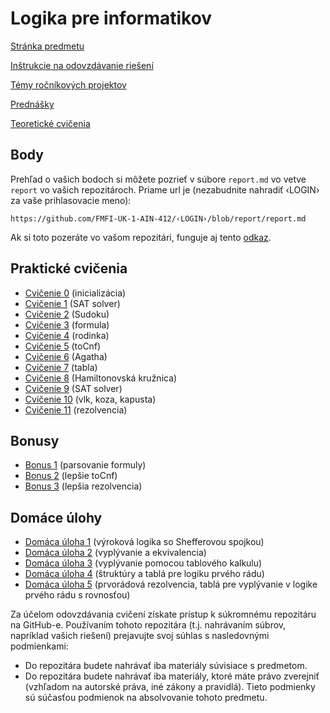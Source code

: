 Logika pre informatikov
========================

[Stránka predmetu](https://dai.fmph.uniba.sk/w/Course:Mathematics_4/sk)

[Inštrukcie na odovzdávanie riešení](docs/odovzdavanie.md)

[Témy ročníkových projektov](docs/temy-rp.md)

[Prednášky](docs/lecs/)

[Teoretické cvičenia](docs/labs/)

Body
----
Prehľad o vašich bodoch si môžete pozrieť v súbore `report.md` vo vetve
`report` vo vašich repozitároch. Priame url je (nezabudnite nahradiť ‹LOGIN› za
vaše prihlasovacie meno):

    https://github.com/FMFI-UK-1-AIN-412/‹LOGIN›/blob/report/report.md
    
Ak si toto pozeráte vo vašom repozitári, funguje aj tento
[odkaz](../../blob/report/report.md).

Praktické cvičenia
------------------

* [Cvičenie 0](cv00) (inicializácia)
* [Cvičenie 1](cv01) (SAT solver)
* [Cvičenie 2](cv02) (Sudoku)
* [Cvičenie 3](cv03) (formula)
* [Cvičenie 4](cv04) (rodinka)
* [Cvičenie 5](cv05) (toCnf)
* [Cvičenie 6](cv06) (Agatha)
* [Cvičenie 7](cv07) (tabla)
* [Cvičenie 8](cv08) (Hamiltonovská kružnica)
* [Cvičenie 9](cv09) (SAT solver)
* [Cvičenie 10](cv10) (vlk, koza, kapusta)
* [Cvičenie 11](cv11) (rezolvencia)

Bonusy
------

* [Bonus 1](bonus01) (parsovanie formuly)
* [Bonus 2](cv05#bonus) (lepšie toCnf)
* [Bonus 3](cv11#bonus) (lepšia rezolvencia)

Domáce úlohy
------------

* [Domáca úloha 1](du01) (výroková logika so Shefferovou spojkou)
* [Domáca úloha 2](du02) (vyplývanie a ekvivalencia)
* [Domáca úloha 3](du03) (vyplývanie pomocou tablového kalkulu)
* [Domáca úloha 4](du04) (štruktúry a tablá pre logiku prvého rádu)
* [Domáca úloha 5](du05) (prvorádová rezolvencia,
  tablá pre vyplývanie v logike prvého rádu s rovnosťou)

Za účelom odovzdávania cvičení získate prístup k súkromnému repozitáru na GitHub-e.
Používaním tohoto repozitára (t.j. nahrávaním súbrov, napríklad vašich riešení) prejavujte
svoj súhlas s nasledovnými podmienkami:
- Do repozitára budete nahrávať iba materiály súvisiace s predmetom.
- Do repozitára budete nahrávať iba materiály, ktoré máte právo zverejniť
  (vzhľadom na autorské práva, iné zákony a pravidlá).
Tieto podmienky sú súčasťou podmienok na absolvovanie tohoto predmetu.
